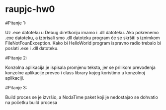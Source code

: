# raupjc-hw0

#Pitanje 1:

Uz .exe datoteku u Debug diretkoriju imamo i .dll datoteku.
Ako pokrenemo .exe datoteku, a izbrisali smo .dll datoteku program će se skršiti s iznimkom FileNotFounException.
Kako bi HelloWorld program ispravno radio trebalo bi poslati .exe i .dll datoteku.   

#Pitanje 2:

Konzolna aplikacija je ispisala promjenu teksta, jer se prilikom prevođenja konzolne 
aplikacije preveo i class library kojeg koristimo u konzolnoj aplikaciji.

#Pitanje 3:

Build proces se je izvršio, a NodaTime paket koji je nedostajao se dohvatio na početku build procesa
